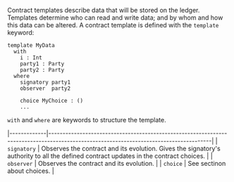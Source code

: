 Contract templates describe data that will be stored on the ledger. Templates determine who can read
and write data; and by whom and how this data can be altered.
A contract template is defined with the `template` keyword:

```
template MyData
  with
    i : Int
    party1 : Party
    party2 : Party
  where
    signatory party1
    observer  party2

    choice MyChoice : ()
    ...
```

`with` and `where` are keywords to structure the template.

|-------------|---------------------------------------------------------------------------------------------------------------------------------------|
| `signatory` | Observes the contract and its evolution. Gives the signatory's authority to all the defined contract updates in the contract choices. |
| `observer`  | Observes the contract and its evolution.                                                                                              |
| `choice`    | See sectinon about choices.                                                                                                           |
